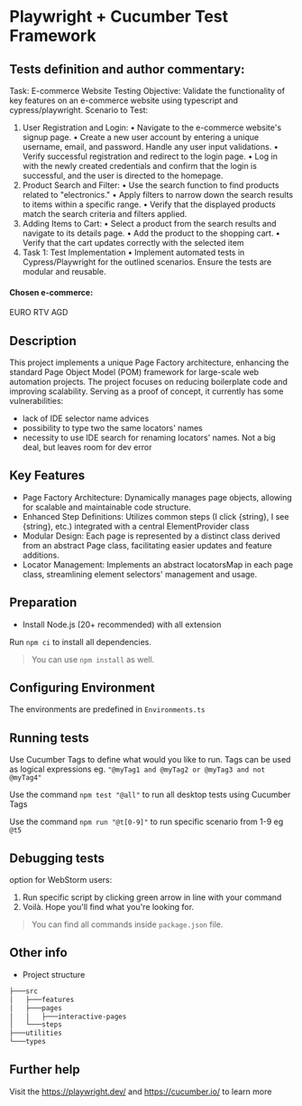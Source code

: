 # Playwright + Cucumber Test Framework

## Tests definition and author commentary:

Task: E-commerce Website Testing
Objective: Validate the functionality of key features on an e-commerce website using typescript and
cypress/playwright.
Scenario to Test:
1. User Registration and Login:
• Navigate to the e-commerce website's signup page.
• Create a new user account by entering a unique username, email, and password. Handle
any user input validations.
• Verify successful registration and redirect to the login page.
• Log in with the newly created credentials and confirm that the login is successful, and the
user is directed to the homepage.
2. Product Search and Filter:
   • Use the search function to find products related to "electronics."
   • Apply filters to narrow down the search results to items within a specific range.
   • Verify that the displayed products match the search criteria and filters applied.
3. Adding Items to Cart:
   • Select a product from the search results and navigate to its details page.
   • Add the product to the shopping cart.
   • Verify that the cart updates correctly with the selected item
4. Task 1: Test Implementation
   • Implement automated tests in Cypress/Playwright for the outlined scenarios. Ensure the
   tests are modular and reusable.

#### Chosen e-commerce:
   EURO RTV AGD
    
## Description
This project implements a unique Page Factory architecture, enhancing the standard Page Object Model (POM) framework for large-scale web automation projects. The project focuses on reducing boilerplate code and improving scalability. Serving as a proof of concept, it currently has some vulnerabilities:
- lack of IDE selector name advices 
- possibility to type two the same locators' names
- necessity to use IDE search for renaming locators' names. Not a big deal, but leaves room for dev error

## Key Features
- Page Factory Architecture: Dynamically manages page objects, allowing for scalable and maintainable code structure.
- Enhanced Step Definitions: Utilizes common steps (I click {string}, I see {string}, etc.) integrated with a central ElementProvider class
- Modular Design: Each page is represented by a distinct class derived from an abstract Page class, facilitating easier updates and feature additions.
- Locator Management: Implements an abstract locatorsMap in each page class, streamlining element selectors' management and usage.

## Preparation

- Install Node.js (20+ recommended) with all extension

Run `npm ci` to install all dependencies.

> You can use `npm install` as well.

## Configuring Environment

The environments are predefined in `Environments.ts`

## Running tests

Use Cucumber Tags to define what would you like to run.
Tags can be used as logical expressions eg. `"@myTag1 and @myTag2 or @myTag3 and not @myTag4"`

Use the command `npm test "@all"` to run all desktop tests using Cucumber Tags

Use the command `npm run "@t[0-9]"` to run specific scenario from 1-9 eg `@t5`

## Debugging tests

option for WebStorm users:
1. Run specific script by clicking green arrow in line with your command
2. Voilà. Hope you'll find what you're looking for.

> You can find all commands inside `package.json` file.

## Other info

- Project structure

````bash
├───src
│   ├───features
│   ├───pages
│   │   ├───interactive-pages
│   └───steps
├───utilities
└───types
````
## Further help

Visit the https://playwright.dev/ and https://cucumber.io/ to learn more


